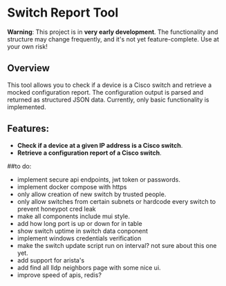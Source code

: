 # Switch Report Tool

**Warning**: This project is in **very early development**. The functionality and structure may change frequently, and it's not yet feature-complete. Use at your own risk!

## Overview

This tool allows you to check if a device is a Cisco switch and retrieve a mocked configuration report. The configuration output is parsed and returned as structured JSON data. Currently, only basic functionality is implemented.

## Features:

- **Check if a device at a given IP address is a Cisco switch**.
- **Retrieve a configuration report of a Cisco switch**.

##to do:

- implement secure api endpoints, jwt token or passwords.
- implement docker compose with https
- only allow creation of new switch by trusted people. 
- only allow switches from certain subnets or hardcode every switch to prevent honeypot cred leak
- make all components include mui style.
- add how long port is up or down for in table
- show switch uptime in switch data conponent
- implement windows credentials verification
- make the switch update script run on interval? not sure about this one yet.
- add support for arista's
- add find all lldp neighbors page with some nice ui.
- improve speed of apis, redis?

